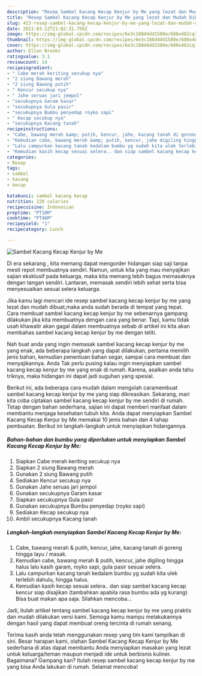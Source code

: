 ```yaml
---
description: "Resep Sambel Kacang Kecap Kenjur by Me yang lezat dan Mudah Dibuat"
title: "Resep Sambel Kacang Kecap Kenjur by Me yang lezat dan Mudah Dibuat"
slug: 413-resep-sambel-kacang-kecap-kenjur-by-me-yang-lezat-dan-mudah-dibuat
date: 2021-03-12T21:02:31.756Z
image: https://img-global.cpcdn.com/recipes/6e3c188d4dd1580e/680x482cq70/sambel-kacang-kecap-kenjur-by-me-foto-resep-utama.jpg
thumbnail: https://img-global.cpcdn.com/recipes/6e3c188d4dd1580e/680x482cq70/sambel-kacang-kecap-kenjur-by-me-foto-resep-utama.jpg
cover: https://img-global.cpcdn.com/recipes/6e3c188d4dd1580e/680x482cq70/sambel-kacang-kecap-kenjur-by-me-foto-resep-utama.jpg
author: Ellen Brooks
ratingvalue: 3.1
reviewcount: 14
recipeingredient:
- " Cabe merah keriting secukup nya"
- "2 siung Bawang merah"
- "2 siung Bawang putih"
- " Kencur secukup nya"
- " Jahe seruas jari jempol"
- "secukupnya Garam kasar"
- "secukupnya Gula pasir"
- "secukupnya Bumbu penyedap royko sapi"
- " Kecap secukup nya"
- "secukupnya Kacang tanah"
recipeinstructions:
- "Cabe, bawang merah &amp; putih, kencur, jahe, kacang tanah di goreng hingga layu / masak."
- "Kemudian cabe, bawang merah &amp; putih, kencur, jahe digiling hingga halus lalu kasih garam, royko sapi, gula pasir sesuai selera."
- "Lalu campurkan kacang tanah kedalam bumbu yg sudah kita ulek terlebih dahulu, hingga halus."
- "Kemudian kasih kecap sesuai selera.. dan siap sambel kacang kecap kencur siap disajikan (tambahkan apabila rasa bumbu ada yg kurang) Bisa buat makan apa saja. Silahkan mencoba..."
categories:
- Resep
tags:
- sambel
- kacang
- kecap

katakunci: sambel kacang kecap 
nutrition: 220 calories
recipecuisine: Indonesian
preptime: "PT10M"
cooktime: "PT46M"
recipeyield: "1"
recipecategory: Lunch

---
```



![Sambel Kacang Kecap Kenjur by Me](https://img-global.cpcdn.com/recipes/6e3c188d4dd1580e/680x482cq70/sambel-kacang-kecap-kenjur-by-me-foto-resep-utama.jpg)

Di era  sekarang , kita memang dapat mengorder hidangan siap saji tanpa mesti repot membuatnya sendiri. Namun, untuk kita yang mau menyajikan sajian eksklusif pada keluarga, maka kita memang lebih bagus memasaknya dengan tangan sendiri. Lantaran, memasak sendiri lebih sehat serta bisa menyesuaikan sesuai selera keluarga.

Jika kamu lagi mencari ide resep sambel kacang kecap kenjur by me yang lezat dan mudah dibuat,maka anda sudah berada di tempat yang tepat. Cara membuat sambel kacang kecap kenjur by me  sebenarnya gampang dilakukan jika kita membuatnya dengan cara yang benar. Tapi, kamu tidak usah khawatir akan gagal dalam membuatnya 
sebab di artikel ini kita akan membahas sambel kacang kecap kenjur by me dengan teliti.  



Nah buat anda yang ingin memasak sambel kacang kecap kenjur by me yang enak, ada beberapa langkah yang dapat dilakukan, pertama memilih jenis bahan, kemudian penentuan bahan segar, sampai cara membuat dan menyajikannya. Anda Tak perlu pusing kalau ingin menyiapkan sambel kacang kecap kenjur by me yang enak di rumah. Karena, asalkan anda  tahu triknya, maka hidangan ini dapat jadi suguhan yang spesial.

Berikut ini, ada beberapa cara mudah dalam mengolah caramembuat sambel kacang kecap kenjur by me yang siap dikreasikan. Sekarang, mari kita coba ciptakan sambel kacang kecap kenjur by me sendiri di rumah. Tetap dengan bahan sederhana, sajian ini dapat memberi manfaat dalam membantu menjaga kesehatan tubuh kita. Anda dapat menyiapkan Sambel Kacang Kecap Kenjur by Me memakai 10 jenis bahan dan 4 tahap pembuatan. Berikut ini langkah-langkah untuk menyiapkan hidangannya.

<!--inarticleads1-->

##### Bahan-bahan dan bumbu yang diperlukan untuk menyiapkan Sambel Kacang Kecap Kenjur by Me:

1. Siapkan  Cabe merah keriting secukup nya
1. Siapkan 2 siung Bawang merah
1. Gunakan 2 siung Bawang putih
1. Sediakan  Kencur secukup nya
1. Gunakan  Jahe seruas jari jempol
1. Gunakan secukupnya Garam kasar
1. Siapkan secukupnya Gula pasir
1. Gunakan secukupnya Bumbu penyedap (royko sapi)
1. Sediakan  Kecap secukup nya
1. Ambil secukupnya Kacang tanah




<!--inarticleads2-->

##### Langkah-langkah menyiapkan Sambel Kacang Kecap Kenjur by Me:

1. Cabe, bawang merah &amp; putih, kencur, jahe, kacang tanah di goreng hingga layu / masak.
1. Kemudian cabe, bawang merah &amp; putih, kencur, jahe digiling hingga halus lalu kasih garam, royko sapi, gula pasir sesuai selera.
1. Lalu campurkan kacang tanah kedalam bumbu yg sudah kita ulek terlebih dahulu, hingga halus.
1. Kemudian kasih kecap sesuai selera.. dan siap sambel kacang kecap kencur siap disajikan (tambahkan apabila rasa bumbu ada yg kurang) Bisa buat makan apa saja. Silahkan mencoba...




Jadi, itulah artikel tentang  sambel kacang kecap kenjur by me  yang praktis dan mudah dilakukan versi kami. Semoga kamu mampu melakukannya dengan hasil yang dapat membuat oreng tercinta di rumah senang. 

Terima kasih anda telah menggunakan resep yang tim kami tampilkan di sini. Besar harapan kami, olahan  Sambel Kacang Kecap Kenjur by Me sederhana di atas dapat membantu Anda menyiapkan masakan yang lezat untuk keluarga/teman maupun menjadi ide untuk berbisnis kuliner. Bagaimana? Gampang kan? Itulah resep sambel kacang kecap kenjur by me yang bisa Anda lakukan di rumah. Selamat mencoba!

